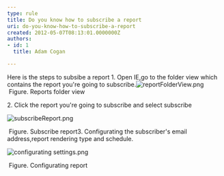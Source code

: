 ```yaml
---
type: rule
title: Do you know how to subscribe a report
uri: do-you-know-how-to-subscribe-a-report
created: 2012-05-07T08:13:01.0000000Z
authors:
- id: 1
  title: Adam Cogan

---
```


 Here is the steps to subsibe a report   ​1. Open IE,go to the folder view which contains the report you're going to subscribe.![reportFolderView.png](/ReportingSolutions/RulesToBetterReportingSolutions/PublishingImages/reportFolderView.png)
​  Figure. Reports folder view

2. Click the report you're going to subscribe and select subscribe

![subscribeReport.png](/ReportingSolutions/RulesToBetterReportingSolutions/PublishingImages/subscribeReport.png) 

 Figure. Subscribe report3. Configurating the subscriber's email address,report rendering type and schedule.

![configurating settings.png](/ReportingSolutions/RulesToBetterReportingSolutions/PublishingImages/configurating%20settings.png) 

 Figure. Configurating report






